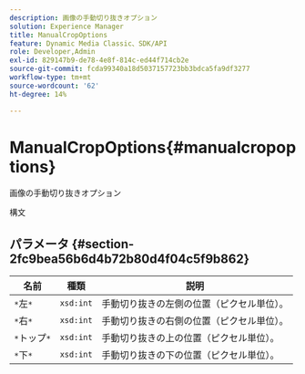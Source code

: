```yaml
---
description: 画像の手動切り抜きオプション
solution: Experience Manager
title: ManualCropOptions
feature: Dynamic Media Classic、SDK/API
role: Developer,Admin
exl-id: 829147b9-de78-4e8f-814c-ed44f714cb2e
source-git-commit: fcda99340a18d5037157723bb3bdca5fa9df3277
workflow-type: tm+mt
source-wordcount: '62'
ht-degree: 14%

---
```


# ManualCropOptions{#manualcropoptions}

画像の手動切り抜きオプション

構文

## パラメータ {#section-2fc9bea56b6d4b72b80d4f04c5f9b862}

| 名前 | 種類 | 説明 |
|---|---|---|
| `*`左`*` | `xsd:int` | 手動切り抜きの左側の位置（ピクセル単位）。 |
| `*`右`*` | `xsd:int` | 手動切り抜きの右側の位置（ピクセル単位）。 |
| `*`トップ`*` | `xsd:int` | 手動切り抜きの上の位置（ピクセル単位）。 |
| `*`下`*` | `xsd:int` | 手動切り抜きの下の位置（ピクセル単位）。 |
